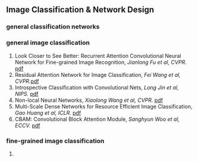 ## Image Classification & Network Design

### general classification networks


### general image classification
1. Look Closer to See Better: Recurrent Attention Convolutional Neural Network for Fine-grained Image Recognition, *Jianlong Fu et al, CVPR.* [pdf](http://openaccess.thecvf.com/content_cvpr_2017/papers/Fu_Look_Closer_to_CVPR_2017_paper.pdf)
1. Residual Attention Network for Image Classification, *Fei Wang et al, CVPR.*[pdf](https://arxiv.org/pdf/1704.06904.pdf)
1. Introspective Classification with Convolutional Nets, *Long Jin et al, NIPS.* [pdf](https://papers.nips.cc/paper/6684-introspective-classification-with-convolutional-nets.pdf)
1. Non-local Neural Networks, *Xiaolong Wang et al, CVPR.* [pdf](https://arxiv.org/pdf/1711.07971.pdf)
1. Multi-Scale Dense Networks for Resource Efficient Image Classification, *Gao Huang et al, ICLR.* [pdf](https://arxiv.org/pdf/1703.09844.pdf)
1. CBAM: Convolutional Block Attention Module, *Sanghyun Woo et al, ECCV.* [pdf](https://arxiv.org/abs/1807.06521)

### fine-grained image classification
1. 
